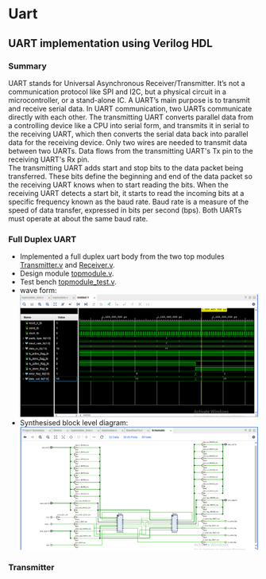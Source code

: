 # Uart
## **UART implementation using Verilog HDL**

### Summary

UART stands for Universal Asynchronous Receiver/Transmitter. It’s not a communication protocol like SPI and I2C, but a physical circuit in a microcontroller, or a stand-alone IC. A UART’s main purpose is to transmit and receive serial data. In UART communication, two UARTs communicate directly with each other. The transmitting UART converts parallel data from a controlling device like a CPU into serial form, and transmits it in serial to the receiving UART, which then converts the serial data back into parallel data for the receiving device. Only two wires are needed to transmit data between two UARTs. Data flows from the transmitting UART's Tx pin to the receiving UART's Rx pin.<br>The transmitting UART adds start and stop bits to the data packet being transferred. These bits define the beginning and end of the data packet so the receiving UART knows when to start reading the bits.
When the receiving UART detects a start bit, it starts to read the incoming bits at a specific frequency known as the baud rate. Baud rate is a measure of the speed of data transfer, expressed in bits per second (bps). Both UARTs must operate at about the same baud rate.

### Full Duplex UART
- Implemented a full duplex uart body from the two top modules [Transmitter.v](https://github.com/Praranya/Uart/blob/main/UART_Body/Transmitter.v) and [Receiver.v](https://github.com/Praranya/Uart/blob/main/UART_Body/Receiver.v).
- Design module [topmodule.v](https://github.com/Praranya/Uart/blob/main/UART_Body/topmodule.v).
- Test bench [topmodule_test.v](https://github.com/Praranya/Uart/blob/main/UART_Body/topmodule_test.v).
- wave form:<br> ![alt text](https://github.com/Praranya/Uart/blob/main/UART_pics/Uart_wave.png)
- Synthesised block level diagram:<br> ![alt text](https://github.com/Praranya/Uart/blob/main/UART_pics/Synthesised%20block%20level%20diagram.png)


### Transmitter
